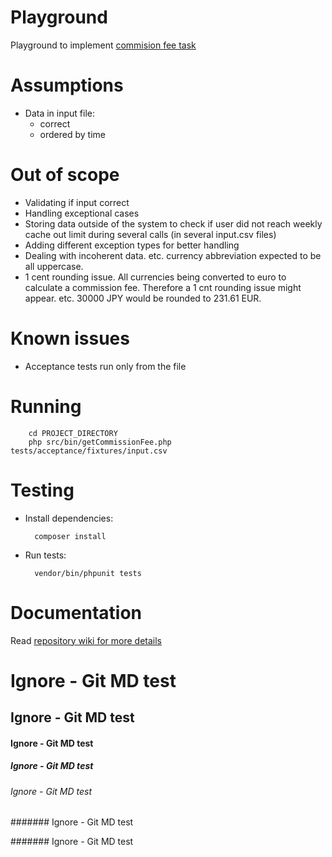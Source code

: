 Playground
==========

Playground to implement [commision fee task](TASK.md)

# Assumptions

- Data in input file:
  - correct
  - ordered by time

# Out of scope

- Validating if input correct
- Handling exceptional cases
- Storing data outside of the system to check if user did not reach weekly cache out limit 
  during several calls (in several input.csv files)
- Adding different exception types for better handling
- Dealing with incoherent data. etc. currency abbreviation expected to be all uppercase.
- 1 cent rounding issue. All currencies being converted to euro to calculate a commission fee.
  Therefore a 1 cnt rounding issue might appear. 
  etc. 30000 JPY would be rounded to 231.61 EUR.
  
# Known issues

- Acceptance tests run only from the file

# Running 

```
    cd PROJECT_DIRECTORY
    php src/bin/getCommissionFee.php tests/acceptance/fixtures/input.csv 
```

# Testing

- Install dependencies:

        composer install

- Run tests:

        vendor/bin/phpunit tests

# Documentation

Read [repository wiki for more details](https://github.com/stasiukaitis-saulius/Playground-CommissionFee/wiki/Documentation)

# Ignore - Git MD test

## Ignore - Git MD test

#### Ignore - Git MD test

##### Ignore - Git MD test

###### Ignore - Git MD test

####### Ignore - Git MD test

####### Ignore - Git MD test


